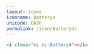 ```yaml
---
layout: icons
iconname: Battery4
unicode: EA3F
permalink: /icon/Battery4/
---
```


``` html
<i class="mi mi-Battery4"></i>
```
